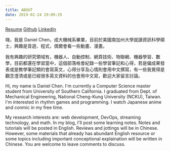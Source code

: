 ```yaml
---
title: ABOUT
date: 2019-02-24 19:09:29
---
```


[Resume](https://danielchen.cc/CV/cv_all.pdf)
[Github](https://github.com/team6612)
[LinkedIn](https://linkedin.com/in/d4n1el)

嗨，我是 Daniel Chen，成大機械系畢業，目前於美國南加州大學就讀資訊科學碩士，興趣是音遊、程式，偶爾會看一些動畫、漫畫。

我有興趣的研究領域有，機器人、自動控制、網頁技術、物聯網、機器學習、數學，目前都還在學習當中，這個部落格會紀錄一些學習筆記和心得，若是偏成果發表或是教學筆記類的會寫英文，心得分享及心情則會用中文撰寫，有一些我覺得是觀念澄清或是已經很多英文資料的也會用中文寫，歡迎大家留言討論。

Hi, my name is Daniel Chen. I'm currently a Computer Science master student from University of Southern California. I graduated from Dept. of Mechanical Engineering, National Cheng-Kung University (NCKU), Taiwan. I'm interested in rhythm games and programming. I watch Japanese anime and conmic in my free time.

My research interests are: web development, DevOps, streaming technology, and math. In my blog, I'll post some learning notes. Notes and tutorials will be posted in English. Reviews and jottings will be in Chinese. However, some materials that already has abundant English resource or some topics including important conceptional explaination will be written in Chinese. You are welcome to leave comments to discuss.
